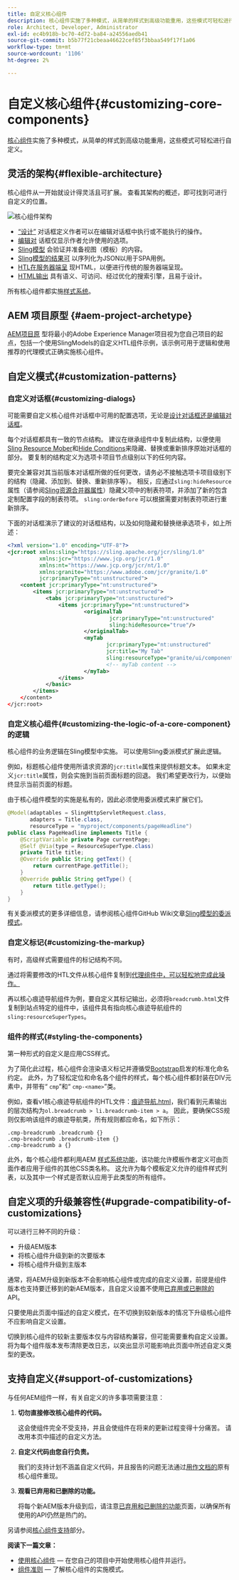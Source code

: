```yaml
---
title: 自定义核心组件
description: 核心组件实施了多种模式，从简单的样式到高级功能重用，这些模式可轻松进行自定义。
role: Architect, Developer, Administrator
exl-id: ec4b918b-bc70-4d72-ba84-a24556aedb41
source-git-commit: b5b77f21cbeaa46622cef85f3bbaa549f17f1a06
workflow-type: tm+mt
source-wordcount: '1106'
ht-degree: 2%

---
```


# 自定义核心组件{#customizing-core-components}

[核心组件](overview.md)实施了多种模式，从简单的样式到高级功能重用，这些模式可轻松进行自定义。

## 灵活的架构{#flexible-architecture}

核心组件从一开始就设计得灵活且可扩展。 查看其架构的概述，即可找到可进行自定义的位置。

![核心组件架构](/help/assets/screen_shot_2018-12-07at093742.png)

* [“设计”](/help/get-started/authoring.md#edit-and-design-dialogs) 对话框定义作者可以在编辑对话框中执行或不能执行的操作。
* [编辑对](/help/get-started/authoring.md#edit-and-design-dialogs) 话框仅显示作者允许使用的选项。
* [Sling模型](#customizing-the-logic-of-a-core-component) 会验证并准备视图（模板）的内容。
* [Sling模型的结果可](#customizing-the-logic-of-a-core-component) 以序列化为JSON以用于SPA用例。
* [HTL在服务器端呈](#customizing-the-markup) 现HTML，以便进行传统的服务器端呈现。
* [HTML输出](#customizing-the-markup) 具有语义、可访问、经过优化的搜索引擎，且易于设计。

所有核心组件都实施[样式系统](#styling-the-components)。

## AEM 项目原型 {#aem-project-archetype}

[AEM项目原](/help/developing/archetype/overview.md) 型将最小的Adobe Experience Manager项目视为您自己项目的起点，包括一个使用SlingModels的自定义HTL组件示例，该示例可用于逻辑和使用推荐的代理模式正确实施核心组件。

## 自定义模式{#customization-patterns}

### 自定义对话框{#customizing-dialogs}

可能需要自定义核心组件对话框中可用的配置选项，无论是[设计对话框还是编辑对话框](/help/get-started/authoring.md)。

每个对话框都具有一致的节点结构。 建议在继承组件中复制此结构，以便使用[Sling Resource Mober](https://helpx.adobe.com/experience-manager/6-4/sites/developing/using/sling-resource-merger.html)和[Hide Conditions](https://helpx.adobe.com/experience-manager/6-5/sites/developing/using/hide-conditions.html)来隐藏、替换或重新排序原始对话框的部分。 要复制的结构定义为选项卡项目节点级别以下的任何内容。

要完全兼容对其当前版本对话框所做的任何更改，请务必不接触选项卡项目级别下的结构（隐藏、添加到、替换、重新排序等）。 相反，应通过`sling:hideResource`属性（请参阅[Sling资源合并器属性](https://helpx.adobe.com/experience-manager/6-5/sites/developing/using/sling-resource-merger.html)）隐藏父项中的制表符项，并添加了新的包含定制配置字段的制表符项。 `sling:orderBefore` 可以根据需要对制表符项进行重新排序。

下面的对话框演示了建议的对话框结构，以及如何隐藏和替换继承选项卡，如上所述：

```xml
<?xml version="1.0" encoding="UTF-8"?>
<jcr:root xmlns:sling="https://sling.apache.org/jcr/sling/1.0"
          xmlns:jcr="https://www.jcp.org/jcr/1.0"
          xmlns:nt="https://www.jcp.org/jcr/nt/1.0"
          xmlns:granite="https://www.adobe.com/jcr/granite/1.0"
          jcr:primaryType="nt:unstructured">
    <content jcr:primaryType="nt:unstructured">
        <items jcr:primaryType="nt:unstructured">
            <tabs jcr:primaryType="nt:unstructured">
                <items jcr:primaryType="nt:unstructured">
                        <originalTab
                                jcr:primaryType="nt:unstructured"
                                sling:hideResource="true"/>
                        </originalTab>
                        <myTab
                               jcr:primaryType="nt:unstructured"
                               jcr:title="My Tab"
                               sling:resourceType="granite/ui/components/coral/foundation/container"/>
                               <!-- myTab content -->
                        </myTab>
                </items>
            </basic>
        </items>
    </content>
</jcr:root>
```

### 自定义核心组件{#customizing-the-logic-of-a-core-component}的逻辑

核心组件的业务逻辑在Sling模型中实施。 可以使用Sling委派模式扩展此逻辑。

例如，标题核心组件使用所请求资源的`jcr:title`属性来提供标题文本。 如果未定义`jcr:title`属性，则会实施到当前页面标题的回退。 我们希望更改行为，以便始终显示当前页面的标题。

由于核心组件模型的实施是私有的，因此必须使用委派模式来扩展它们。

```java
@Model(adaptables = SlingHttpServletRequest.class,
       adapters = Title.class,
       resourceType = "myproject/components/pageHeadline")
public class PageHeadline implements Title {
    @ScriptVariable private Page currentPage;
    @Self @Via(type = ResourceSuperType.class)
    private Title title;
    @Override public String getText() {
        return currentPage.getTitle();
    }
    @Override public String getType() {
        return title.getType();
    }
}
```

有关委派模式的更多详细信息，请参阅核心组件GitHub Wiki文章[Sling模型的委派模式](https://github.com/adobe/aem-core-wcm-components/wiki/Delegation-Pattern-for-Sling-Models)。

### 自定义标记{#customizing-the-markup}

有时，高级样式需要组件的标记结构不同。

通过将需要修改的HTL文件从核心组件复制到[代理组件中，可以轻松地完成此操作。](guidelines.md#proxy-component-pattern)

再以核心痕迹导航组件为例，要自定义其标记输出，必须将`breadcrumb.html`文件复制到站点特定的组件中，该组件具有指向核心痕迹导航组件的`sling:resourceSuperTypes`。

### 组件的样式{#styling-the-components}

第一种形式的自定义是应用CSS样式。

为了简化此过程，核心组件会渲染语义标记并遵循受[Bootstrap](https://getbootstrap.com/)启发的标准化命名约定。 此外，为了轻松定位和命名各个组件的样式，每个核心组件都封装在DIV元素中，并带有“ `cmp`”和“ `cmp-<name>`”类。

例如，查看v1核心痕迹导航组件的HTL文件：[痕迹导航.html](https://github.com/adobe/aem-core-wcm-components/blob/master/content/src/content/jcr_root/apps/core/wcm/components/breadcrumb/v2/breadcrumb/breadcrumb.html)，我们看到元素输出的层次结构为`ol.breadcrumb > li.breadcrumb-item > a`。 因此，要确保CSS规则仅影响该组件的痕迹导航类，所有规则都应命名，如下所示：

```shell
.cmp-breadcrumb .breadcrumb {}  
.cmp-breadcrumb .breadcrumb-item {}  
.cmp-breadcrumb a {}
```

此外，每个核心组件都利用AEM [样式系统功能](https://docs.adobe.com/content/help/en/experience-manager-cloud-service/sites/authoring/features/style-system.html)，该功能允许模板作者定义可由页面作者应用于组件的其他CSS类名称。 这允许为每个模板定义允许的组件样式列表，以及其中一个样式是否默认应用于此类型的所有组件。

## 自定义项的升级兼容性{#upgrade-compatibility-of-customizations}

可以进行三种不同的升级：

* 升级AEM版本
* 将核心组件升级到新的次要版本
* 将核心组件升级到主版本

通常，将AEM升级到新版本不会影响核心组件或完成的自定义设置，前提是组件版本也支持要迁移到的新AEM版本，且自定义设置不使用[已弃用或已删除的](https://docs.adobe.com/content/help/zh-Hans/experience-manager-cloud-service/release-notes/deprecated-removed-features.html) API。

只要使用此页面中描述的自定义模式，在不切换到较新版本的情况下升级核心组件不应影响自定义设置。

切换到核心组件的较新主要版本仅与内容结构兼容，但可能需要重构自定义设置。 将为每个组件版本发布清除更改日志，以突出显示可能影响此页面中所述自定义类型的更改。

## 支持自定义{#support-of-customizations}

与任何AEM组件一样，有关自定义的许多事项需要注意：

1. **切勿直接修改核心组件的代码。**

   这会使组件完全不受支持，并且会使组件在将来的更新过程变得十分痛苦。 请改用本页中描述的自定义方法。

1. **自定义代码由您自行负责。**

   我们的支持计划不涵盖自定义代码，并且报告的问题无法通过[用作文档的](/help/get-started/using.md)原有核心组件重现。

1. **观看已弃用和已删除的功能。**

   将每个新AEM版本升级到后，请注意[已弃用和已删除的功能](https://docs.adobe.com/content/help/en/experience-manager-cloud-service/release-notes/deprecated-removed-features.html)页面，以确保所有使用的API仍然是热门的。

另请参阅[核心组件支持](overview.md#core-component-support)部分。

**阅读下一篇文章：**

* [使用核心组件](/help/get-started/using.md)  — 在您自己的项目中开始使用核心组件并运行。
* [组件准则](guidelines.md)  — 了解核心组件的实施模式。
